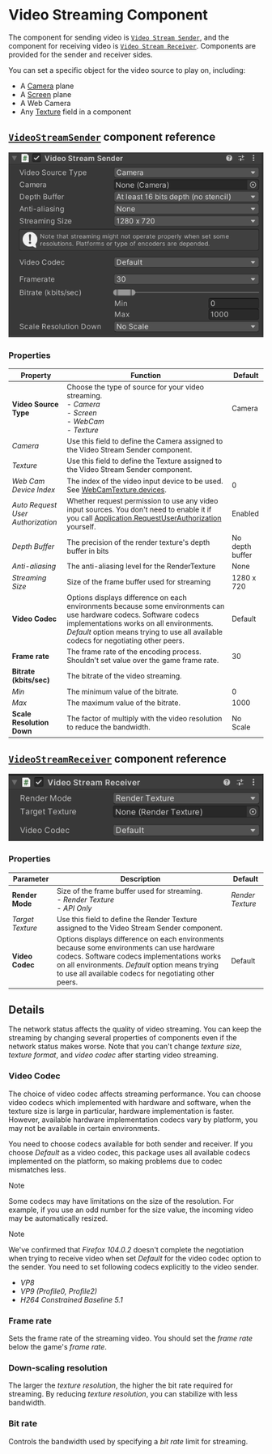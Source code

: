 # Video Streaming Component

The component for sending video is [`Video Stream Sender`](../api/Unity.RenderStreaming.VideoStreamSender.html), and the component for receiving video is [`Video Stream Receiver`](../api/Unity.RenderStreaming.VideoStreamReceiver.html). Components are provided for the sender and receiver sides.

You can set a specific object for the video source to play on, including:

- A [Camera](https://docs.unity3d.com/Manual/class-Camera.html) plane
- A [Screen](https://docs.unity3d.com/Manual/com.unity.modules.screencapture.html) plane
- A Web Camera
- Any [Texture](https://docs.unity3d.com/Manual/class-TextureImporter.html) field in a component

## [`VideoStreamSender`](../api/Unity.RenderStreaming.VideoStreamSender.html) component reference

![VideoStreamSender inspector](images/videostreamsender_inspector.png)

### Properties

| Property | Function | Default |
| --------- | ----------- | ------- |
| **Video Source Type** | Choose the type of source for your video streaming. <br/> - *Camera* <br/> - *Screen* <br/> - *WebCam* <br/> - *Texture* | Camera |
| *Camera* | Use this field to define the Camera assigned to the Video Stream Sender component.  |  |
| *Texture* | Use this field to define the Texture assigned to the Video Stream Sender component. |  |
| *Web Cam Device Index* | The index of the video input device to be used. See [WebCamTexture.devices](https://docs.unity3d.com/ScriptReference/WebCamTexture-devices.html). | 0 |
| *Auto Request User Authorization* | Whether request permission to use any video input sources. You don't need to enable it if you call [Application.RequestUserAuthorization](https://docs.unity3d.com/ScriptReference/Application.RequestUserAuthorization.html) yourself. | Enabled |
| *Depth Buffer* | The precision of the render texture's depth buffer in bits | No depth buffer |
| *Anti-aliasing* | The anti-aliasing level for the RenderTexture | None |
| *Streaming Size* | Size of the frame buffer used for streaming | 1280 x 720 |
| **Video Codec** | Options displays difference on each environments because some environments can use hardware codecs. Software codecs implementations works on all environments. *Default* option means trying to use all available codecs for negotiating other peers. | Default |
| **Frame rate** | The frame rate of the encoding process. Shouldn't set value over the game frame rate. | 30 |
| **Bitrate (kbits/sec)** | The bitrate of the video streaming. | |
| *Min* | The minimum value of the bitrate. | 0 |
| *Max* | The maximum value of the bitrate. | 1000 |
| **Scale Resolution Down** | The factor of multiply with the video resolution to reduce the bandwidth. | No Scale |

## [`VideoStreamReceiver`](../api/Unity.RenderStreaming.VideoStreamReceiver.html) component reference

![VideoStreamReceiver inspector](images/videostreamreceiver_inspector.png)

### Properties

| Parameter | Description | Default |
| --------- | ----------- | ------- |
| **Render Mode** | Size of the frame buffer used for streaming. <br/> - *Render Texture* <br/> - *API Only* | *Render Texture* |
| *Target Texture* | Use this field to define the Render Texture assigned to the Video Stream Sender component.  |  |
| **Video Codec** | Options displays difference on each environments because some environments can use hardware codecs. Software codecs implementations works on all environments. *Default* option means trying to use all available codecs for negotiating other peers. | Default |

## Details

The network status affects the quality of video streaming. You can keep the streaming by changing several properties of components even if the network status makes worse. Note that you can't change *texture size*, *texture format*, and *video codec* after starting video streaming.

### Video Codec

The choice of video codec affects streaming performance. You can choose video codecs which implemented with hardware and software, when the texture size is large in particular, hardware implementation is faster. However, available hardware implementation codecs vary by platform, you may not be available in certain environments.

You need to choose codecs available for both sender and receiver. If you choose *Default* as a video codec, this package uses all available codecs implemented on the platform, so making problems due to codec mismatches less.

> [!NOTE]
> Some codecs may have limitations on the size of the resolution. For example, if you use an odd number for the size value, the incoming video may be automatically resized.


> [!NOTE]
> We've confirmed that *Firefox 104.0.2* doesn't complete the negotiation when trying to receive video when set *Default* for the video codec option to the sender. You need to set following codecs explicitly to the video sender.
> - *VP8*
> - *VP9 (Profile0, Profile2)*
> - *H264 Constrained Baseline 5.1*

### Frame rate

Sets the frame rate of the streaming video. You should set the *frame rate* below the game's *frame rate*.

### Down-scaling resolution

The larger the *texture resolution*, the higher the bit rate required for streaming. By reducing *texture resolution*, you can stabilize with less bandwidth.

### Bit rate

Controls the bandwidth used by specifying a *bit rate* limit for streaming.
